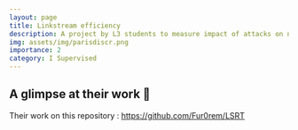 ```yaml
---
layout: page
title: Linkstream efficiency
description: A project by L3 students to measure impact of attacks on networks
img: assets/img/parisdiscr.png
importance: 2
category: I Supervised
---
```


## A glimpse at their work 📖

Their work on this repository : https://github.com/Fur0rem/LSRT
